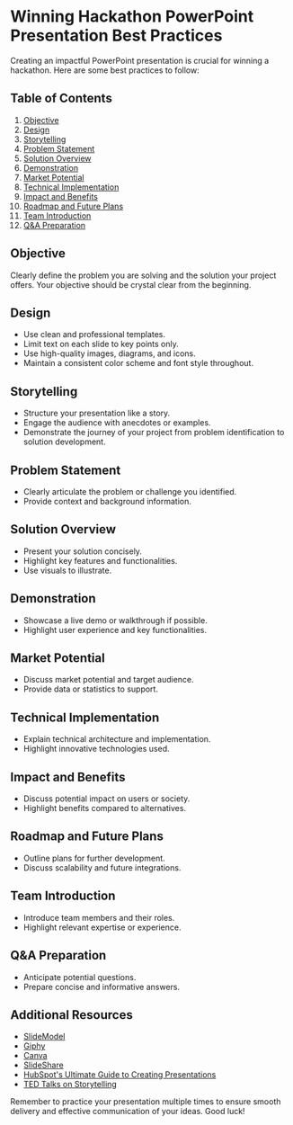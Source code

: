 # Winning Hackathon PowerPoint Presentation Best Practices

Creating an impactful PowerPoint presentation is crucial for winning a hackathon. Here are some best practices to follow:

## Table of Contents
1. [Objective](#objective)
2. [Design](#design)
3. [Storytelling](#storytelling)
4. [Problem Statement](#problem-statement)
5. [Solution Overview](#solution-overview)
6. [Demonstration](#demonstration)
7. [Market Potential](#market-potential)
8. [Technical Implementation](#technical-implementation)
9. [Impact and Benefits](#impact-and-benefits)
10. [Roadmap and Future Plans](#roadmap-and-future-plans)
11. [Team Introduction](#team-introduction)
12. [Q&A Preparation](#qa-preparation)

## Objective
Clearly define the problem you are solving and the solution your project offers. Your objective should be crystal clear from the beginning.

## Design
- Use clean and professional templates.
- Limit text on each slide to key points only.
- Use high-quality images, diagrams, and icons.
- Maintain a consistent color scheme and font style throughout.

## Storytelling
- Structure your presentation like a story.
- Engage the audience with anecdotes or examples.
- Demonstrate the journey of your project from problem identification to solution development.

## Problem Statement
- Clearly articulate the problem or challenge you identified.
- Provide context and background information.

## Solution Overview
- Present your solution concisely.
- Highlight key features and functionalities.
- Use visuals to illustrate.

## Demonstration
- Showcase a live demo or walkthrough if possible.
- Highlight user experience and key functionalities.

## Market Potential
- Discuss market potential and target audience.
- Provide data or statistics to support.

## Technical Implementation
- Explain technical architecture and implementation.
- Highlight innovative technologies used.

## Impact and Benefits
- Discuss potential impact on users or society.
- Highlight benefits compared to alternatives.

## Roadmap and Future Plans
- Outline plans for further development.
- Discuss scalability and future integrations.

## Team Introduction
- Introduce team members and their roles.
- Highlight relevant expertise or experience.

## Q&A Preparation
- Anticipate potential questions.
- Prepare concise and informative answers.

## Additional Resources
- [SlideModel](https://slidemodel.com/)
- [Giphy](https://giphy.com/)
- [Canva](https://www.canva.com/)
- [SlideShare](https://www.slideshare.net/)
- [HubSpot's Ultimate Guide to Creating Presentations](https://blog.hubspot.com/marketing/ultimate-guide-to-creating-presentations)
- [TED Talks on Storytelling](https://www.ted.com/topics/storytelling)

Remember to practice your presentation multiple times to ensure smooth delivery and effective communication of your ideas. Good luck!
